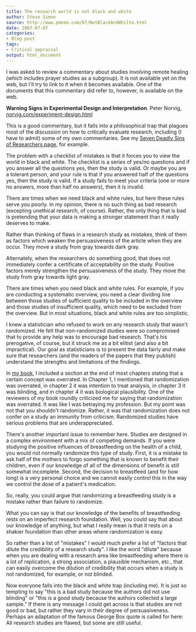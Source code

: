 ```yaml
---
title: The research world is not black and white
author: Steve Simon
source: http://www.pmean.com/07/NotBlackAndWhilte.html
date: 2007-07-07
categories:
- Blog post
tags:
- Critical appraisal
output: html_document
---
```

I was asked to review a commentary about studies involving remote
healing (which includes prayer studies as a subgroup). It is not
available yet on the web, but I\'ll try to link to it when it becomes
available. One of the documents that this commentary did refer to,
however, is available on the web.

**Warning Signs in Experimental Design and Interpretation**. Peter
Norvig,
[norvig.com/experiment-design.html](http://norvig.com/experiment-design.html)

This is a good commentary, but it falls into a philosophical trap that
plagues most of the discussion on how to critically evaluate research,
including (I have to admit) some of my own commentaries. See my [Seven
Deadly Sins of Researchers page](SevenSins.html), for example.

The problem with a checklist of mistakes is that it forces you to view
the world in black and white. The checklist is a series of yes/no
questions and if you answer all the questions yes, then the study is
valid. Or maybe you are a tolerant person, and your rule is that if you
answered half of the questions yes, then the study is valid. If a study
fails to meet your criteria (one or more no answers, more than half no
answers), then it is invalid.

There are times when we need black and white rules, but here these rules
serve you poorly. In my opinion, there is no such thing as bad research
(excepting unethical research, of course). Rather, the only thing that
is bad is pretending that your data is making a stronger statement than
it really deserves to make.

Rather than thinking of flaws in a research study as mistakes, think of
them as factors which weaken the persuasiveness of the article when they
are occur. They move a study from gray towards dark gray.

Alternately, when the researchers do something good, that does not
immediately confer a certificate of acceptability on the study. Positive
factors merely strengthen the persuasiveness of the study. They move the
study from gray towards light gray.

There are times when you need black and white rules. For example, if you
are conducting a systematic overview, you need a clear dividing line
between those studies of sufficient quality to be included in the
overview and those studies of insufficient quality, which need to be
excluded from the overview. But in most situations, black and white
rules are too simplistic.

I knew a statistician who refused to work on any research study that
wasn\'t randomized. He felt that non-randomized studies were so
compromised that to provide any help was to encourage bad research.
That\'s his prerogative, of course, but it struck me as a bit elitist
(and also a bit impractical). Our goal as statisticians is to present
the data fairly and make sure that researchers (and the readers of the
papers that they publish) understand the strengths and limitations of
the findings.

In [my book](../evidence.asp), I included a section at the end of most
chapters stating that a certain concept was overrated. In Chapter 1, I
mentioned that randomization was overrated, in chapter 2 it was
intention to treat analysis, in chapter 3 it was blinding, and in
chapter 4 it was biological plausibility. One of the reviewers of my
book roundly criticized me for saying that randomization was overrated.
It was like I was betraying my profession. But my point was not that you
shouldn\'t randomize. Rather, it was that randomization does not confer
on a study an immunity from criticism. Randomized studies have serious
problems that are underappreciated.

There\'s another important issue to remember here. Studies are designed
in a complex environment with a mix of competing demands. If you were
studying the positive influences of breastfeeding on the health of a
child, you would not normally randomize this type of study. First, it is
a mistake to ask half of the mothers to forgo something that is known to
benefit their children, even if our knowledge of all of the dimensions
of benefit is still somewhat incomplete. Second, the decision to
breastfeed (and for how long) is a very personal choice and we cannot
easily control this in the way we control the dose of a patient\'s
medication.

So, really, you could argue that randomizing a breastfeeding study is a
mistake rather than failure to randomize.

What you can say is that our knowledge of the benefits of breastfeeding
rests on an imperfect research foundation. Well, you could say that
about our knowledge of anything, but what I really mean is that it rests
on a shakier foundation than other areas where randomization is easy.

So rather than a list of \"mistakes\" I would much prefer a list of
\"factors that dilute the credibility of a research study\". I like the
word \"dilute\" because when you are dealing with a research area like
breastfeeding where there is a lot of replication, a strong association,
a plausible mechanism, etc., that can easily overcome the dilution of
credibility that occurs when a study is not randomized, for example, or
not blinded.

Now everyone falls into the black and white trap (including me). It is
just so tempting to say \"this is a bad study because the authors did
not use blinding\" or \"this is a good study because the authors
collected a large sample.\" If there is any message I could get across
is that studies are not good or bad, but rather they vary in their
degree of persuasiveness. Perhaps an adaptation of the famous George Box
quote is called for here: All research studies are flawed, but some are
still useful.

